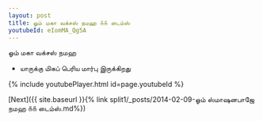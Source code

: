 ```yaml
---
layout: post
title: ஓம் மகா வக்சஸ் நமஹ ௧௧ டைம்ஸ்
youtubeId: eIomMA_Qg5A
---
```

 
 
 ஓம் மகா வக்சஸ் நமஹ  
 
 -  யாருக்கு மிகப் பெரிய மார்பு இருக்கிறது 
 
  
 
  
 
 
 
 
 
 


{% include youtubePlayer.html id=page.youtubeId %}
 
[Next]({{ site.baseurl }}{% link  split1/_posts/2014-02-09-ஓம் ஸ்மாஷனபாஜே நமஹ ௧௧ டைம்ஸ்.md%})
 
